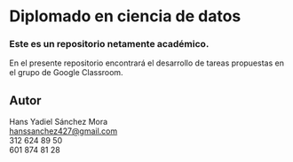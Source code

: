 # Diplomado en ciencia de datos

### Este es un repositorio netamente académico.

En el presente repositorio encontrará el desarrollo de tareas propuestas en el grupo de Google Classroom.


## Autor

Hans Yadiel Sánchez Mora
<br>
hanssanchez427@gmail.com
<br>
312 624 89 50
<br>
601 874 81 28